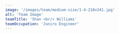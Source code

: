 ```yaml
---
image: '/images/team/medium-size/1-4-210x341.jpg'
alt: 'Team Image'
teamTitle: 'Shan <br/> Williams'
teamOccupation: 'Juniro Engineer'
---
```

